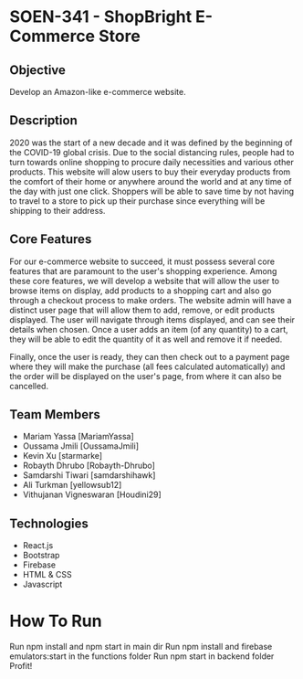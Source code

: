 # SOEN-341 - ShopBright E-Commerce Store

## Objective

Develop an Amazon-like e-commerce website.

## Description
2020 was the start of a new decade and it was defined by the beginning of the COVID-19 global crisis. Due to the social distancing rules, people had to turn towards online shopping to procure daily necessities and various other products. This website will alow users to buy their everyday products from the comfort of their home or anywhere around the world and at any time of the day with just one click. Shoppers will be able to save time by not having to travel to a store to pick up their purchase since everything will be shipping to their address. 


## Core Features

For our e-commerce website to succeed, it must possess several core features that are paramount to the user's shopping experience. Among these core features, we will develop a website that will allow the user to browse items on display, add products to a shopping cart and also go through a checkout process to make orders. The website admin will have a distinct user page that will allow them to add, remove, or edit products displayed. The user will navigate through items displayed, and can see their details when chosen. Once a user adds an item (of any quantity) to a cart, they will be able to edit the quantity of it as well and remove it if needed.

Finally, once the user is ready, they can then check out to a payment page where they will make the purchase (all fees calculated automatically) and the order will be displayed on the user's page, from where it can also be cancelled. 

## Team Members

* Mariam Yassa [MariamYassa]
* Oussama Jmili [OussamaJmili]
* Kevin Xu [starmarke]
* Robayth Dhrubo [Robayth-Dhrubo]
* Samdarshi Tiwari [samdarshihawk]
* Ali Turkman [yellowsub12]
* Vithujanan Vigneswaran [Houdini29]

## Technologies
* React.js
* Bootstrap
* Firebase
* HTML & CSS
* Javascript

# How To Run
Run npm install and npm start in main dir
Run npm install and firebase emulators:start in the functions folder
Run npm start in backend folder
Profit!
